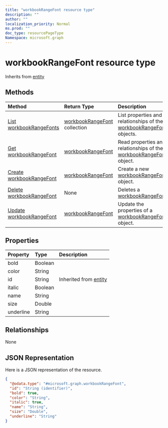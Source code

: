 ```yaml
---
title: "workbookRangeFont resource type"
description: ""
author: ""
localization_priority: Normal
ms.prod: ""
doc_type: resourcePageType
Namespace: microsoft.graph
---
```



# workbookRangeFont resource type




Inherits from [entity](../resources/entity.md)

## Methods
|Method|Return Type|Description|
|:---|:---|:---|
|[List workbookRangeFonts](../api/workbookrangefont-list.md)|[workbookRangeFont](../resources/workbookRangeFont.md) collection|List properties and relationships of the [workbookRangeFont](../resources/workbookrangefont.md) objects.|
|[Get workbookRangeFont](../api/workbookrangefont-get.md)|[workbookRangeFont](../resources/workbookRangeFont.md)|Read properties and relationships of the [workbookRangeFont](../resources/workbookrangefont.md) object.|
|[Create workbookRangeFont](../api/workbookrangefont-create.md)|[workbookRangeFont](../resources/workbookRangeFont.md)|Create a new [workbookRangeFont](../resources/workbookrangefont.md) object.|
|[Delete workbookRangeFont](../api/workbookrangefont-delete.md)|None|Deletes a [workbookRangeFont](../resources/workbookrangefont.md).|
|[Update workbookRangeFont](../api/workbookrangefont-update.md)|[workbookRangeFont](../resources/workbookRangeFont.md)|Update the properties of a [workbookRangeFont](../resources/workbookrangefont.md) object.|

## Properties
|Property|Type|Description|
|:---|:---|:---|
|bold|Boolean||
|color|String||
|id|String| Inherited from [entity](../resources/entity.md)|
|italic|Boolean||
|name|String||
|size|Double||
|underline|String||

## Relationships
None

## JSON Representation
Here is a JSON representation of the resource.
<!-- {
  "blockType": "resource",
  "keyProperty": "id",
  "@odata.type": "microsoft.graph.workbookRangeFont",
  "baseType": "microsoft.graph.entity",
  "openType": false
}
-->
``` json
{
  "@odata.type": "#microsoft.graph.workbookRangeFont",
  "id": "String (identifier)",
  "bold": true,
  "color": "String",
  "italic": true,
  "name": "String",
  "size": "Double",
  "underline": "String"
}
```

